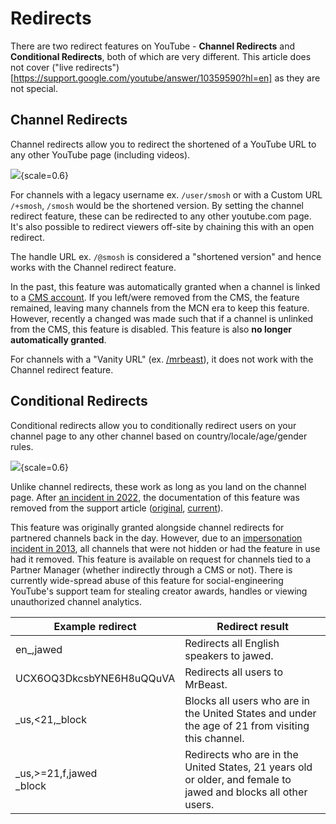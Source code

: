 # Redirects

There are two redirect features on YouTube - **Channel Redirects** and **Conditional Redirects**, both of which are very different. This article does not cover ("live redirects")[https://support.google.com/youtube/answer/10359590?hl=en] as they are not special.

## Channel Redirects

Channel redirects allow you to redirect the shortened of a YouTube URL to any other YouTube page (including videos).

<img src="/assets/channel_redir.png">{scale=0.6}

For channels with a legacy username ex. `/user/smosh` or with a Custom URL `/+smosh`, `/smosh` would be the shortened version. By setting the channel redirect feature, these can be redirected to any other youtube.com page. It's also possible to redirect viewers off-site by chaining this with an open redirect.

The handle URL ex. `/@smosh` is considered a "shortened version" and hence works with the Channel redirect feature.

In the past, this feature was automatically granted when a channel is linked to a [CMS account](https://support.google.com/youtube/answer/6301172?hl=en). If you left/were removed from the CMS, the feature remained, leaving many channels from the MCN era to keep this feature. However, recently a changed was made such that if a channel is unlinked from the CMS, this feature is disabled. This feature is also **no longer automatically granted**.

For channels with a "Vanity URL" (ex. [/mrbeast](https://www.youtube.com/mrbeast)), it does not work with the Channel redirect feature.

## Conditional Redirects

Conditional redirects allow you to conditionally redirect users on your channel page to any other channel based on country/locale/age/gender rules.

<img src="/assets/conditional_redir.png">{scale=0.6}

Unlike channel redirects, these work as long as you land on the channel page. After [an incident in 2022](https://www.vice.com/en/article/youtube-mystery-custom-urls/), the documentation of this feature was removed from the support article ([original](https://web.archive.org/web/20220319075634/https://support.google.com/youtube/answer/2976814#zippy=%2Cconditional-redirects), [current](https://support.google.com/youtube/answer/2976814)).

This feature was originally granted alongside channel redirects for partnered channels back in the day. However, due to an [impersonation incident in 2013](https://www.youtube.com/watch?v=Nw-HByz-le8), all channels that were not hidden or had the feature in use had it removed. This feature is available on request for channels tied to a Partner Manager (whether indirectly through a CMS or not). There is currently wide-spread abuse of this feature for social-engineering YouTube's support team for stealing creator awards, handles or viewing unauthorized channel analytics.

<table class="markdown-table">
<thead>
<tr>
<th>Example redirect</th>
<th>Redirect result</th>
</tr>
</thead>
<tbody>
<tr>
<td>en_,jawed</td>
<td>Redirects all English speakers to jawed.</td>
</tr>
<tr>
<td>UCX6OQ3DkcsbYNE6H8uQQuVA</td>
<td>Redirects all users to MrBeast.</td>
</tr>
<tr>
<td>_us,&lt;21,_block</td>
<td>Blocks all users who are in the United States and under the age of 21 from visiting this channel.</td>
</tr>
<tr>
<td>_us,&gt;=21,f,jawed<br>_block</td>
<td>Redirects who are in the United States, 21 years old or older, and female to jawed and blocks all other users.</td>
</tr>
</tbody>
</table>